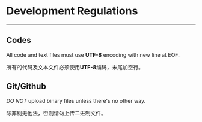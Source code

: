 # Development Regulations
---
## Codes
All code and text files must use **UTF-8** encoding with new line at EOF.

所有的代码及文本文件必须使用**UTF-8**编码，末尾加空行。

## Git/Github
*DO NOT* upload binary files unless there's no other way.

除非别无他法，否则请勿上传二进制文件。
